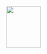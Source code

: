 <img width="90" height="110" src="https://static.wikia.nocookie.net/deltarune/images/6/6e/Spamton_overworld_dance.gif/revision/latest?cb=20220917234905" />
